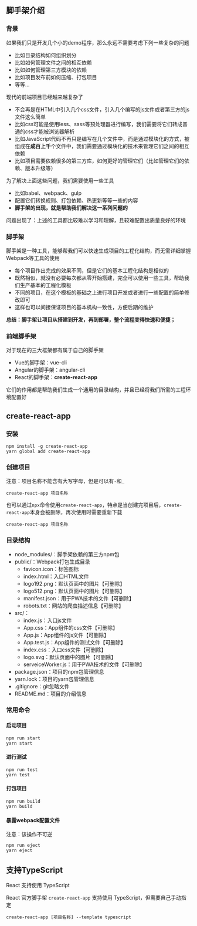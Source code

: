## 脚手架介绍

### 背景

如果我们只是开发几个小的demo程序，那么永远不需要考虑下列一些复杂的问题
* 比如目录结构如何组织划分
* 比如如何管理文件之间的相互依赖
* 比如如何管理第三方模块的依赖
* 比如项目发布前如何压缩、打包项目
* 等等...

现代的前端项目已经越来越复杂了
* 不会再是在HTML中引入几个css文件，引入几个编写的js文件或者第三方的js文件这么简单
* 比如css可能是使用less、sass等预处理器进行编写，我们需要将它们转成普通的css才能被浏览器解析
* 比如JavaScript代码不再只是编写在几个文件中，而是通过模块化的方式，被组成在**成百上千**个文件中，我们需要通过模块化的技术来管理它们之间的相互依赖
* 比如项目需要依赖很多的第三方库，如何更好的管理它们（比如管理它们的依赖、版本升级等）

为了解决上面这些问题，我们需要使用一些工具
* 比如babel、webpack、gulp
* 配置它们转换规则、打包依赖、热更新等等一些的内容
* **脚手架的出现，就是帮助我们解决这一系列问题的**

问题出现了：上述的工具都比较难以学习和理解，且较难配置出质量良好的环境

### 脚手架

脚手架是一种工具，能够帮我们可以快速生成项目的工程化结构，而无需详细掌握Webpack等工具的使用

* 每个项目作出完成的效果不同，但是它们的基本工程化结构是相似的
* 既然相似，就没有必要每次都从零开始搭建，完全可以使用一些工具，帮助我们生产基本的工程化模板
* 不同的项目，在这个模板的基础之上进行项目开发或者进行一些配置的简单修改即可
* 这样也可以间接保证项目的基本机构一致性，方便后期的维护

**总结：脚手架让项目从搭建到开发，再到部署，整个流程变得快速和便捷；**

### 前端脚手架

对于现在的三大框架都有属于自己的脚手架

* Vue的脚手架：vue-cli
* Angular的脚手架：angular-cli
* React的脚手架：**create-react-app**

它们的作用都是帮助我们生成一个通用的目录结构，并且已经将我们所需的工程环境配置好



## create-react-app

### 安装

```shell
npm install -g create-react-app
yarn global add create-react-app
```

### 创建项目

注意：项目名称不能含有大写字母，但是可以有`-`和`_`

```shell
create-react-app 项目名称
```

也可以通过`npx`命令使用`create-react-app`，特点是当创建完项目后，`create-react-app`本身会被删除，再次使用时需要重新下载

```shell
create-react-app 项目名称
```

### 目录结构

* node_modules/：脚手架依赖的第三方npm包
* public/：Webpack打包生成目录
  * favicon.icon：标签图标
  * index.html：入口HTML文件
  * logo192.png：默认页面中的图片【可删除】
  * logo512.png：默认页面中的图片【可删除】
  * manifest.json：用于PWA技术的文件【可删除】
  * robots.txt：网站的爬虫描述信息【可删除】
* src/：
  * index.js：入口js文件
  * App.css：App组件的css文件【可删除】
  * App.js：App组件的js文件【可删除】
  * App.test.js：App组件的测试文件【可删除】
  * index.css：入口css文件【可删除】
  * logo.svg：默认页面中的图片【可删除】
  * serveiceWorker.js：用于PWA技术的文件【可删除】
* package.json：项目的npm包管理信息
* yarn.lock：项目的yarn包管理信息
* .gitignore：git忽略文件
* README.md：项目的介绍信息

### 常用命令

#### 启动项目

```shell
npm run start
yarn start
```

#### 进行测试

```shell
npm run test
yarn test
```

#### 打包项目

```shell
npm run build
yarn build
```

#### 暴露webpack配置文件

注意：该操作不可逆

```shell
npm run eject
yarn eject
```



## 支持TypeScript

React 支持使用 TypeScript

React 官方脚手架 `create-react-app` 支持使用 TypeScript，但需要自己手动指定

```shell
create-react-app [项目名称] --template typescript
```

